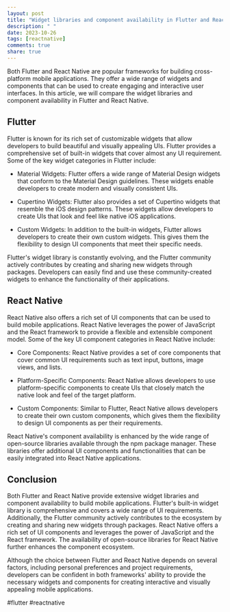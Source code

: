 ```yaml
---
layout: post
title: "Widget libraries and component availability in Flutter and React Native"
description: " "
date: 2023-10-26
tags: [reactnative]
comments: true
share: true
---
```


Both Flutter and React Native are popular frameworks for building cross-platform mobile applications. They offer a wide range of widgets and components that can be used to create engaging and interactive user interfaces. In this article, we will compare the widget libraries and component availability in Flutter and React Native.

## Flutter

Flutter is known for its rich set of customizable widgets that allow developers to build beautiful and visually appealing UIs. Flutter provides a comprehensive set of built-in widgets that cover almost any UI requirement. Some of the key widget categories in Flutter include:

- Material Widgets: Flutter offers a wide range of Material Design widgets that conform to the Material Design guidelines. These widgets enable developers to create modern and visually consistent UIs.

- Cupertino Widgets: Flutter also provides a set of Cupertino widgets that resemble the iOS design patterns. These widgets allow developers to create UIs that look and feel like native iOS applications.

- Custom Widgets: In addition to the built-in widgets, Flutter allows developers to create their own custom widgets. This gives them the flexibility to design UI components that meet their specific needs.

Flutter's widget library is constantly evolving, and the Flutter community actively contributes by creating and sharing new widgets through packages. Developers can easily find and use these community-created widgets to enhance the functionality of their applications.

## React Native

React Native also offers a rich set of UI components that can be used to build mobile applications. React Native leverages the power of JavaScript and the React framework to provide a flexible and extensible component model. Some of the key UI component categories in React Native include:

- Core Components: React Native provides a set of core components that cover common UI requirements such as text input, buttons, image views, and lists.

- Platform-Specific Components: React Native allows developers to use platform-specific components to create UIs that closely match the native look and feel of the target platform.

- Custom Components: Similar to Flutter, React Native allows developers to create their own custom components, which gives them the flexibility to design UI components as per their requirements.

React Native's component availability is enhanced by the wide range of open-source libraries available through the npm package manager. These libraries offer additional UI components and functionalities that can be easily integrated into React Native applications.

## Conclusion

Both Flutter and React Native provide extensive widget libraries and component availability to build mobile applications. Flutter's built-in widget library is comprehensive and covers a wide range of UI requirements. Additionally, the Flutter community actively contributes to the ecosystem by creating and sharing new widgets through packages. React Native offers a rich set of UI components and leverages the power of JavaScript and the React framework. The availability of open-source libraries for React Native further enhances the component ecosystem.

Although the choice between Flutter and React Native depends on several factors, including personal preferences and project requirements, developers can be confident in both frameworks' ability to provide the necessary widgets and components for creating interactive and visually appealing mobile applications.

#flutter #reactnative